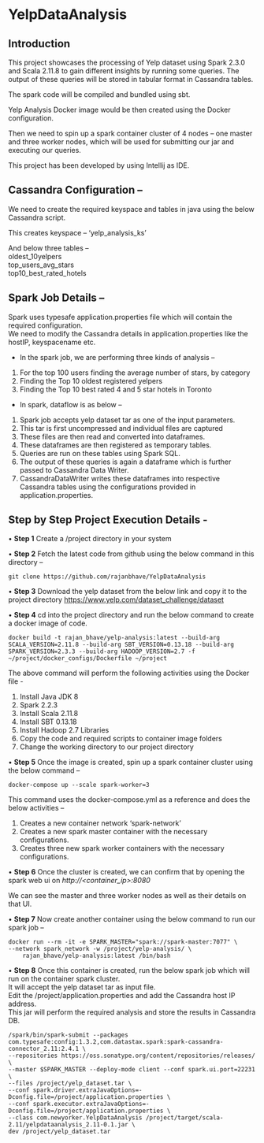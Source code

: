 # YelpDataAnalysis

## Introduction

This project showcases the processing of Yelp dataset using Spark 2.3.0 and Scala 2.11.8 to gain different insights by running some queries. The output of these queries will be stored in tabular format in Cassandra tables.

The spark code will be compiled and bundled using sbt.

Yelp Analysis Docker image would be then created using the Docker configuration.

Then we need to spin up a spark container cluster of 4 nodes – one master and three worker nodes,
which will be used for submitting our jar and executing our queries.

This project has been developed by using Intellij as IDE.

## Cassandra Configuration –
We need to create the required keyspace and tables in java using the below Cassandra script.

This creates keyspace – ‘yelp_analysis_ks’

And below three tables – <br>
oldest_10yelpers <br>
top_users_avg_stars<br>
top10_best_rated_hotels<br>

## Spark Job Details –
Spark uses typesafe application.properties file which will contain the required configuration. <br>
We need to modify the Cassandra details in application.properties like the hostIP, keyspacename etc.

* In the spark job, we are performing three kinds of analysis –<br>
1.	For the top 100 users finding the average number of stars, by category <br>
2.	Finding the Top 10 oldest registered yelpers <br>
3.	Finding the Top 10 best rated 4 and 5 star hotels in Toronto <br>

* In spark, dataflow is as below – <br>
1.	Spark job accepts yelp dataset tar as one of the input parameters. <br>
2.	This tar is first uncompressed and individual files are captured <br>
3.	These files are then read and converted into dataframes. <br>
4.	These dataframes are then registered as temporary tables. <br>
5.	Queries are run on these tables using Spark SQL. <br>
6.	The output of these queries is again a dataframe which is further passed to Cassandra Data Writer. <br>
7.	CassandraDataWriter writes these dataframes into respective Cassandra tables using the configurations provided in application.properties. <br>

## Step by Step Project Execution Details - 
•	**Step 1** Create a /project directory in your system

•	**Step 2** Fetch the latest code from github using the below command in this directory –<br>

```git clone https://github.com/rajanbhave/YelpDataAnalysis```

•	**Step 3** Download the yelp dataset from the below link and copy it to the project directory
https://www.yelp.com/dataset_challenge/dataset

•	**Step 4** cd into the project directory and run the below command to create a docker image of code.

```
docker build -t rajan_bhave/yelp-analysis:latest --build-arg SCALA_VERSION=2.11.8 --build-arg SBT_VERSION=0.13.18 --build-arg SPARK_VERSION=2.3.3 --build-arg HADOOP_VERSION=2.7 -f ~/project/docker_configs/Dockerfile ~/project
```

The above command will perform the following activities using the Docker file - <br>
1.	Install Java JDK 8 <br>
2.	Spark 2.2.3 <br>
3.	Install Scala 2.11.8 <br>
4.	Install SBT 0.13.18 <br>
5.	Install Hadoop 2.7 Libraries <br>
6.	Copy the code and required scripts to container image folders <br>
7.	Change the working directory to our project directory <br>

•	**Step 5** Once the image is created, spin up a spark container cluster using the below command –

```docker-compose up --scale spark-worker=3```

This command uses the docker-compose.yml as a reference and does the below activities – <br>
1.	Creates a new container network ‘spark-network’ <br>
2.	Creates a new spark master container with the necessary configurations. <br>
3.	Creates three new spark worker containers with the necessary configurations. <br>

•	**Step 6** Once the cluster is created, we can confirm that by opening the spark web ui on <i>http://<container_ip>:8080</i>

We can see the master and three worker nodes as well as their details on that UI.

•	**Step 7** Now create another container using the below command to run our spark job –
```
docker run --rm -it -e SPARK_MASTER="spark://spark-master:7077" \
--network spark_network -w /project/yelp-analysis/ \
    rajan_bhave/yelp-analysis:latest /bin/bash
```

•	**Step 8** Once this container is created, run the below spark job which will run on the container spark cluster. <br>
It will accept the yelp dataset tar as input file. <br>
Edit the /project/application.properties and add the Cassandra host IP address. <br>
This jar will perform the required analysis and store the results in Cassandra DB. <br>
```
/spark/bin/spark-submit --packages com.typesafe:config:1.3.2,com.datastax.spark:spark-cassandra-connector_2.11:2.4.1 \
--repositories https://oss.sonatype.org/content/repositories/releases/ \
--master $SPARK_MASTER --deploy-mode client --conf spark.ui.port=22231 \
--files /project/yelp_dataset.tar \
--conf spark.driver.extraJavaOptions=-Dconfig.file=/project/application.properties \
--conf spark.executor.extraJavaOptions=-Dconfig.file=/project/application.properties \
--class com.newyorker.YelpDataAnalysis /project/target/scala-2.11/yelpdataanalysis_2.11-0.1.jar \
dev /project/yelp_dataset.tar
```
